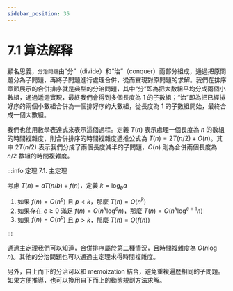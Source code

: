 ```yaml
---
sidebar_position: 35
---
```


# 7.1 算法解释

顧名思義，`分治問題`由“分”（divide）和“治”（conquer）兩部分組成，通過把原問題分為子問題，再將子問題進行處理合併，從而實現對原問題的求解。我們在排序章節展示的合併排序就是典型的分治問題，其中“分”即為把大數組平均分成兩個小數組，通過遞迴實現，最終我們會得到多個長度為 1 的子數組；“治”即為把已經排好序的兩個小數組合併為一個排好序的大數組，從長度為 1 的子數組開始，最終合成一個大數組。

我們也使用數學表達式來表示這個過程。定義 $T(n)$ 表示處理一個長度為 $n$ 的數組的時間複雜度，則合併排序的時間複雜度遞推公式為 $T(n) = 2T(n/2) + O(n)$。其中 $2T(n/2)$ 表示我們分成了兩個長度減半的子問題，$O(n)$ 則為合併兩個長度為 $n/2$ 數組的時間複雜度。

:::info 定理 7.1. 主定理

考慮 $T(n) = aT(n/b) + f(n)$，定義 $k = \log_{b} a$  
1. 如果 $f(n) = O(n^p)$ 且 $p < k$，那麼 $T(n) = O(n^k)$  
2. 如果存在 $c \geq 0$ 滿足 $f(n) = O(n^k \log^c n)$，那麼 $T(n) = O(n^k \log^{c+1} n)$  
3. 如果 $f(n) = O(n^p)$ 且 $p > k$，那麼 $T(n) = O(f(n))$  

:::

通過主定理我們可以知道，合併排序屬於第二種情況，且時間複雜度為 $O(n \log n)$。其他的分治問題也可以通過主定理求得時間複雜度。

另外，自上而下的分治可以和 memoization 結合，避免重複遍歷相同的子問題。如果方便推導，也可以換用自下而上的動態規劃方法求解。